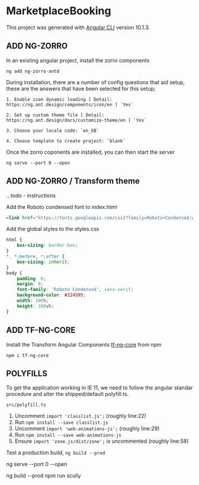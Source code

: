 # MarketplaceBooking

This project was generated with [Angular CLI](https://github.com/angular/angular-cli) version 10.1.3.

## ADD NG-ZORRO

In an existing angular project, install the zorro components

`ng add ng-zorro-antd`

During installation, there are a number of config questions that aid setup, these are the answers that have been selected for this setup;

	1. Enable icon dynamic loading [ Detail: https://ng.ant.design/components/icon/en ] `Yes`

	2. Set up custom theme file [ Detail: https://ng.ant.design/docs/customize-theme/en ] `Yes`

	3. Choose your locale code: `en_GB`

	4. Choose template to create project: `blank`



Once the zorro coponents are installed, you can then start the server

`ng serve --port 0 --open`

## ADD NG-ZORRO / Transform theme


...todo - instructions

Add the Roboto condensed font to index.html

```html
<link href="https://fonts.googleapis.com/css2?family=Roboto+Condensed:wght@300;400;700&family=Roboto:wght@100;300;400;700;900&display=swap" rel="stylesheet">
```

Add the global styles to the styles.css

```css
html {
	box-sizing: border-box;
}
*, *:before, *:after {
	box-sizing: inherit;
}
body {
	padding: 0;
	margin: 0;
	font-family: 'Roboto Condensed', sans-serif;
	background-color: #224595;
	width: 100%;
	height: 100vh;
}
```



## ADD TF-NG-CORE

Install the Transform Angular Components [tf-ng-core](https://www.npmjs.com/package/tf-ng-core)  from npm

`npm i tf-ng-core`


## POLYFILLS 

To get the application working in IE 11, we need to follow the angular standar procedure and alter the shipped/default polyfill.ts.

`src/polyfill.ts`

1. Uncomment `import 'classlist.js';` (roughly line:22)
2. Run `npm install --save classlist.js`
3. Uncomment `import 'web-animations-js';` (roughly line:29)
4. Run `npm install --save web-animations-js`
5. Ensure `import 'zone.js/dist/zone';` is uncommented (roughly line:58)

Test a production build, `ng build --prod`






ng serve --port 0 --open



ng build --prod
npm run scully
